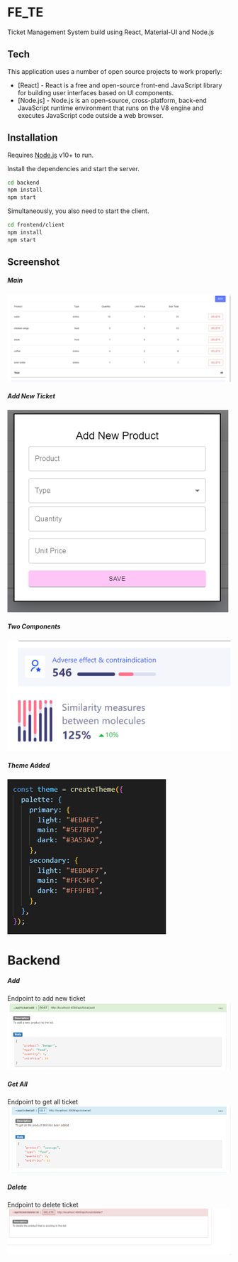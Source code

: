 # FE_TE
Ticket Management System build using React, Material-UI and Node.js

## Tech

This application uses a number of open source projects to work properly:

- [React] - React is a free and open-source front-end JavaScript library for building user interfaces based on UI components.
- [Node.js] -  Node.js is an open-source, cross-platform, back-end JavaScript runtime environment that runs on the V8 engine and executes JavaScript code outside a web browser.

## Installation

Requires [Node.js](https://nodejs.org/) v10+ to run.

Install the dependencies and start the server.

```sh
cd backend
npm install
npm start
```

Simultaneously, you also need to start the client.

```sh
cd frontend/client
npm install
npm start
```

## Screenshot

##### Main
![MainPage1](./screenshots/main.PNG "Main1")

##### Add New Ticket
![New](./screenshots/add.PNG "New")

##### Two Components
![Components](./screenshots/comp1and2.PNG "Components")

##### Theme Added
![Theme](./screenshots/theme.PNG "Theme")

# Backend
##### Add
Endpoint to add new ticket
![Add](./screenshots/add_ticket.PNG "Add")

##### Get All
Endpoint to get all ticket
![all](./screenshots/get_all_ticket.PNG "all")

##### Delete
Endpoint to delete ticket
![delete](./screenshots/delete_ticket.PNG "delete")

